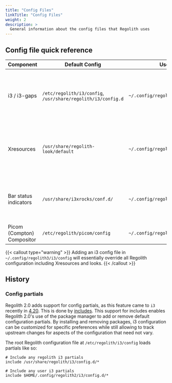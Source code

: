 ```yaml
---
title: "Config Files"
linkTitle: "Config Files"
weight: 2
description: >
  General information about the config files that Regolith uses
---
```


## Config file quick reference

| **Component**              | **Default Config**                                           | **User Config**                       | **Notes**                                                                                                                                                                                             |
| -------------------------- | ------------------------------------------------------------ | ------------------------------------- | ----------------------------------------------------------------------------------------------------------------------------------------------------------------------------------------------------- |
| i3 / i3-gaps               | `/etc/regolith/i3/config`, `/usr/share/regolith/i3/config.d` | `~/.config/regolith3/i3`              | _Extend_ Regolith2 config by creating `config.d` and partials in the user config dir, or _globally override_ it by creating `config`. [More]({{< ref "docs/howtos/customize-i3-configuration.md" >}}) |
| Xresources                 | `/usr/share/regolith-look/default`                           | `~/.config/regolith3/Xresources`      | `~/.Xresources` is also loaded but intended for properties that may also be required in other desktop sessions. [More]({{< ref "docs/howtos/override-xres.md" >}})                                    |
| Bar status indicators      | `/usr/share/i3xrocks/conf.d/`                                | `~/.config/regolith3/i3xrocks/conf.d` | Each block has it's own file. Configs loaded in filename alphabetical order. [More]({{< ref "docs/howtos/add-remove-blocklets.md" >}})                                                                |
| Picom (Compton) Compositor | `/etc/regolith/picom/config`                                 | `~/.config/regolith3/picom/config`    | [More]({{< ref "docs/howtos/customize-compositor.md" >}})                                                                                                                                             |

{{< callout type="warning" >}}
Adding an i3 config file in `~/.config/regolith3/i3/config` will essentially override all Regolith configuration including Xresources and looks.
{{< /callout >}}

## History

### Config partials

Regolith 2.0 adds support for config partials, as this feature came to `i3` recently in [4.20](https://i3wm.org/downloads/RELEASE-NOTES-4.20.txt). This is done by [includes](https://i3wm.org/docs/userguide.html#include). This support for includes enables Regolith 2.0's use of the package manager to add or remove default configuration partials. By installing and removing packages, i3 configuration can be customized for specific preferences while still allowing to track upstream changes for aspects of the configuration that need not vary.

The root Regolith configuration file at `/etc/regolith/i3/config` loads partials like so:

```text {filename="/etc/regolith/i3/config"}
# Include any regolith i3 partials
include /usr/share/regolith/i3/config.d/*

# Include any user i3 partials
include $HOME/.config/regolith2/i3/config.d/*
```

